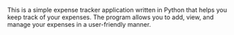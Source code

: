 This is a simple expense tracker application written in Python that helps you keep track of your expenses. The program allows you to add, view, and manage your expenses in a user-friendly manner.
